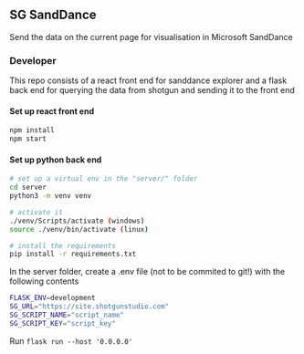 ## SG SandDance
Send the data on the current page for visualisation in Microsoft SandDance

### Developer
This repo consists of a react front end for sanddance explorer and a flask back end
for querying the data from shotgun and sending it to the front end

#### Set up react front end
```bash
npm install
npm start
```

#### Set up python back end
```bash
# set up a virtual env in the "server/" folder
cd server
python3 -m venv venv

# activate it
./venv/Scripts/activate (windows)
source ./venv/bin/activate (linux)

# install the requirements
pip install -r requirements.txt
```
In the server folder, create a .env file (not to be commited to git!) with the following contents
```bash
FLASK_ENV=development  
SG_URL="https://site.shotgunstudio.com"  
SG_SCRIPT_NAME="script_name"  
SG_SCRIPT_KEY="script_key"  
```
Run `flask run --host '0.0.0.0'`